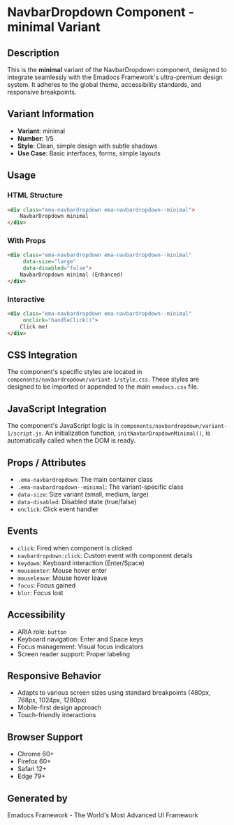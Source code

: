 # NavbarDropdown Component - minimal Variant

## Description
This is the **minimal** variant of the NavbarDropdown component, designed to integrate seamlessly with the Emadocs Framework's ultra-premium design system. It adheres to the global theme, accessibility standards, and responsive breakpoints.

## Variant Information
- **Variant**: minimal
- **Number**: 1/5
- **Style**: Clean, simple design with subtle shadows
- **Use Case**: Basic interfaces, forms, simple layouts

## Usage

### HTML Structure
```html
<div class="ema-navbardropdown ema-navbardropdown--minimal">
    NavbarDropdown minimal
</div>
```

### With Props
```html
<div class="ema-navbardropdown ema-navbardropdown--minimal" 
     data-size="large" 
     data-disabled="false">
    NavbarDropdown minimal (Enhanced)
</div>
```

### Interactive
```html
<div class="ema-navbardropdown ema-navbardropdown--minimal" 
     onclick="handleClick()">
    Click me!
</div>
```

## CSS Integration
The component's specific styles are located in `components/navbardropdown/variant-1/style.css`. These styles are designed to be imported or appended to the main `emadocs.css` file.

## JavaScript Integration
The component's JavaScript logic is in `components/navbardropdown/variant-1/script.js`. An initialization function, `initNavbarDropdownMinimal()`, is automatically called when the DOM is ready.

## Props / Attributes
- `.ema-navbardropdown`: The main container class
- `.ema-navbardropdown--minimal`: The variant-specific class
- `data-size`: Size variant (small, medium, large)
- `data-disabled`: Disabled state (true/false)
- `onclick`: Click event handler

## Events
- `click`: Fired when component is clicked
- `navbardropdown:click`: Custom event with component details
- `keydown`: Keyboard interaction (Enter/Space)
- `mouseenter`: Mouse hover enter
- `mouseleave`: Mouse hover leave
- `focus`: Focus gained
- `blur`: Focus lost

## Accessibility
- ARIA role: `button`
- Keyboard navigation: Enter and Space keys
- Focus management: Visual focus indicators
- Screen reader support: Proper labeling

## Responsive Behavior
- Adapts to various screen sizes using standard breakpoints (480px, 768px, 1024px, 1280px)
- Mobile-first design approach
- Touch-friendly interactions

## Browser Support
- Chrome 60+
- Firefox 60+
- Safari 12+
- Edge 79+

## Generated by
Emadocs Framework - The World's Most Advanced UI Framework
